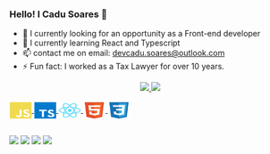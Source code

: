 ### Hello! I Cadu Soares 👋


- 🔭 I currently looking for an opportunity as a Front-end developer
- 🌱 I currently learning React and Typescript
- 📫 contact me on email: devcadu.soares@outlook.com
- ⚡ Fun fact: I worked as a Tax Lawyer for over 10 years.

<div align="center">
  <a href="https://github.com/Cadu-Soares">
  <img height="180em" src="https://github-readme-stats.vercel.app/api?username=Cadu-Soares&show_icons=true&theme=tokyonight&include_all_commits=true&count_private=true"/>
  <img height="180em" src="https://github-readme-stats.vercel.app/api/top-langs/?username=Cadu-Soares&layout=compact&langs_count=7&theme=tokyonight"/>
</div>
<div style="display: inline_block"><br>
  <img align="center" alt="Rafa-Js" height="30" width="40" src="https://raw.githubusercontent.com/devicons/devicon/master/icons/javascript/javascript-plain.svg">
  <img align="center" alt="Rafa-Ts" height="30" width="40" src="https://raw.githubusercontent.com/devicons/devicon/master/icons/typescript/typescript-plain.svg">
  <img align="center" alt="Rafa-React" height="30" width="40" src="https://raw.githubusercontent.com/devicons/devicon/master/icons/react/react-original.svg">
  <img align="center" alt="Rafa-HTML" height="30" width="40" src="https://raw.githubusercontent.com/devicons/devicon/master/icons/html5/html5-original.svg">
  <img align="center" alt="Rafa-CSS" height="30" width="40" src="https://raw.githubusercontent.com/devicons/devicon/master/icons/css3/css3-original.svg">
</div>
    
   ##
  
  <div> 
  <a href = "https://wa.me/+5521980572874"><img src="https://img.shields.io/badge/WhatsApp-25D366?style=for-the-badge&logo=whatsapp&logoColor=white" target="blank"></a>
  <a href = "mailto:devcadu.soares@outlook.com"><img src="https://img.shields.io/badge/Microsoft_Outlook-0078D4?style=for-the-badge&logo=microsoft-outlook&logoColor=white"             target="blank"></a>
  <a href = "mailto:advcarlos.tributario@gmail.com"><img src="https://img.shields.io/badge/Gmail-D14836?style=for-the-badge&logo=gmail&logoColor=white" target="_blank"></a>
  <a href="https://www.linkedin.com/in/" target="_blank"><img src="https://img.shields.io/badge/-LinkedIn-%230077B5?style=for-the-      badge&logo=linkedin&logoColor=white" target="_blank"></a> 
</div>
